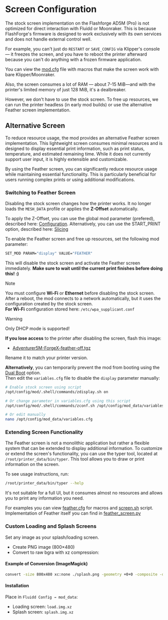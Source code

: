 # Screen Configuration

The stock screen implementation on the Flashforge AD5M (Pro) is not optimized for direct interaction with Fluidd or Moonraker. 
This is because FlashForge's firmware is designed to work exclusively with its own services and does not handle external control well.

For example, you can't just do `RESTART` or `SAVE_CONFIG` via Klipper's console — it freezes the screen, and you have to reboot the printer afterward because you can't do anything with a frozen firmware application.

You can view the [mod.cfg](/mod.cfg) file with macros that make the screen work with bare Klipper/Moonraker.

Also, the screen consumes a lot of RAM — about 7-15 MiB—and with the printer's limited memory of just 128 MiB, it's a dealbreaker.

However, we don't have to use the stock screen. To free up resources, we can run the printer headless (in early mod builds) or use the alternative Feather screen implementation.

## Alternative Screen

To reduce resource usage, the mod provides an alternative Feather screen implementation.
This lightweight screen consumes minimal resources and is designed to display essential print information, such as print status, temperature, and estimated remaining time.
While it does not currently support user input, it is highly extensible and customizable.

By using the Feather screen, you can significantly reduce resource usage while maintaining essential functionality.
This is particularly beneficial for users running complex prints or using additional modifications.

### Switching to Feather Screen

Disabling the stock screen changes how the printer works.
It no longer loads the `MESH_DATA` profile or applies the **Z-Offset** automatically.

To apply the Z-Offset, you can use the global mod parameter (prefered), described here: [Configuration](/docs/CONFIGURATION.md).
Alternatively, you can use the START_PRINT option, described here: [Slicing](/docs/SLICING.md)

To enable the Feather screen and free up resources, set the following mod parameter:

```bash
SET_MOD PARAM="display" VALUE="FEATHER"
```

This will disable the stock screen and activate the Feather screen immediately. **Make sure to wait until the current print finishes before doing this! :)**


> [!NOTE]
> You must configure **Wi-Fi** or **Ethernet** before disabling the stock screen.  
> After a reboot, the mod connects to a network automatically, but it uses the configuration created by the stock screen.   
> **For Wi-Fi** configuration stored here: `/etc/wpa_supplicant.conf`   

> [!WARNING]
> Only DHCP mode is supported!

**If you lose access** to the printer after disabling the screen, flash this image:  
- [Adventurer5M-ForgeX-feather-off.tgz](https://github.com/DrA1ex/ff5m/releases/download/1.2.0/Adventurer5M-ForgeX-feather-off.tgz)   

Rename it to match your printer version.

**Alternatively**, you can temporarily prevent the mod from booting using the [Dual Boot](/docs/DUAL_BOOT.md) option.   
Then edit the `variables.cfg` file to disable the `display` parameter manually:

```bash
# Enable stock screen using script
/opt/config/mod/.shell/commands/zdisplay.sh on

# Or change parameter in variables.cfg using this script
/opt/config/mod/.shell/commands/zconf.sh /opt/config/mod_data/variables.cfg --set "display='STOCK'"

# Or edit manually
nano /opt/config/mod_data/variables.cfg
```


### Extending Screen Functionality

The Feather screen is not a monolithic application but rather a flexible system that can be extended to display additional information.
To customize or extend the screen's functionality, you can use the typer tool, located at `/root/printer_data/bin/typer`.
This tool allows you to draw or print information on the screen.

To see usage instructions, run:
```bash
/root/printer_data/bin/typer --help
```

It's not suitable for a full UI, but it consumes almost no resources and allows you to print any information you need.


For examples you can view [feather.cfg](/config/feather.cfg) for macros and [screen.sh](/.shell/screen.sh) script.
Implementation of Feather itself you can find in [feather_screen.py](/.py/klipper/plugins/feather_screen.py)

### Custom Loading and Splash Screens

Set any image as your splash/loading screen.

- Create PNG image (800×480)
- Convert to raw bgra with xz compression:

#### Example of Conversion (ImageMagick)

```sh
convert -size 800x480 xc:none ./splash.png -geometry +0+0 -composite -depth 8 bgra:- | xz -c > "splash.img.xz"
```

#### Installation

Place in `Fluidd Config → mod_data`:   
- Loading screen: `load.img.xz`   
- Splash screen: `splash.img.xz`   
